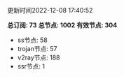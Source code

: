 更新时间2022-12-08 17:40:52

**总订阅: 73**
**总节点: 1002**
**有效节点: 304**
- ss节点: 58
- trojan节点: 57
- v2ray节点: 188
- ssr节点: 1
